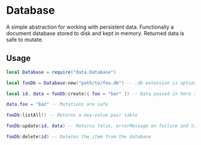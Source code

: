 # Database

A simple abstraction for working with persistent data. Functionally a document database stored to disk and kept in memory. Returned data is safe to mutate.

## Usage

```lua
local Database = require("data.Database")

local fooDb = Database:new("path/to/foo.db") -- .db extension is optional (if omitted, it will be automatically added)

local id, data = fooDb:create({ foo = "bar" }) -- Data passed in here should be safe to serialize. Metatables will be discarded and recursive properties will cause errors.

data.foo = "baz" -- Mutations are safe

fooDb:listAll() -- Returns a key-value pair table

fooDb:update(id, data) -- Returns false, errorMessage on failure and true on success

fooDb:delete(id) -- Deletes the item from the database
```
